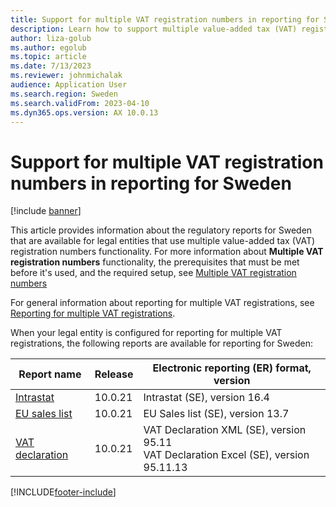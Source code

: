 ```yaml
---
title: Support for multiple VAT registration numbers in reporting for Sweden
description: Learn how to support multiple value-added tax (VAT) registration numbers in reporting for Sweden, including a table providing releases for report names.
author: liza-golub
ms.author: egolub
ms.topic: article
ms.date: 7/13/2023
ms.reviewer: johnmichalak
audience: Application User
ms.search.region: Sweden
ms.search.validFrom: 2023-04-10
ms.dyn365.ops.version: AX 10.0.13
---
```


# Support for multiple VAT registration numbers in reporting for Sweden

[!include [banner](../../includes/banner.md)]

This article provides information about the regulatory reports for Sweden that are available for legal entities that use multiple value-added tax (VAT) registration numbers functionality. For more information about **Multiple VAT registration numbers** functionality, the prerequisites that must be met before it's used, and the required setup, see [Multiple VAT registration numbers](../global/emea-multiple-vat-registration-numbers.md)

For general information about reporting for multiple VAT registrations, see [Reporting for multiple VAT registrations](../global/emea-reporting-for-multiple-vat-registrations.md).

When your legal entity is configured for reporting for multiple VAT registrations, the following reports are available for reporting for Sweden:

| Report name     | Release | Electronic reporting (ER) format, version                |
|-----------------|---------|-----------------------------------|
| [Intrastat](emea-swe-intrastat.md)       | 10.0.21 | Intrastat (SE), version 16.4      |
| [EU sales list](emea-swe-eu-sales-list.md)   | 10.0.21 | EU Sales list (SE), version 13.7  |
| [VAT declaration](emea-swe-VAT-declaration-Sweden.md) | 10.0.21 | VAT Declaration XML (SE), version 95.11<br>VAT Declaration Excel (SE), version 95.11.13 |


[!INCLUDE[footer-include](../../../includes/footer-banner.md)]
